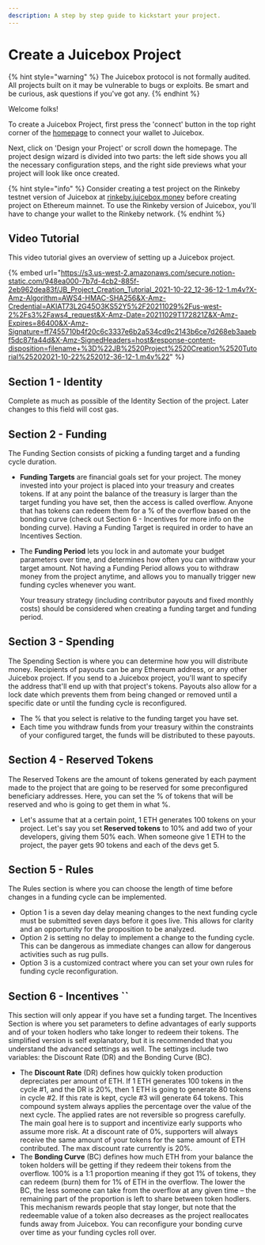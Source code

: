 ```yaml
---
description: A step by step guide to kickstart your project.
---
```


# Create a Juicebox Project

{% hint style="warning" %}
The Juicebox protocol is not formally audited. All projects built on it may be vulnerable to bugs or exploits. Be smart and be curious, ask questions if you've got any.
{% endhint %}

Welcome folks!&#x20;

To create a Juicebox Project, first press the 'connect' button in the top right corner of the [homepage](http://juicebox.money) to connect your wallet to Juicebox.&#x20;

Next, click on 'Design your Project' or scroll down the homepage. The project design wizard is divided into two parts: the left side shows you all the necessary configuration steps, and the right side previews what your project will look like once created.&#x20;

{% hint style="info" %}
Consider creating a test project on the Rinkeby testnet version of Juicebox at [rinkeby.juicebox.money](http://rinkeby.juicebox.money) before creating project on Ethereum mainnet. To use the Rinkeby version of Juicebox, you'll have to change your wallet to the Rinkeby network.&#x20;
{% endhint %}

## Video Tutorial

This video tutorial gives an overview of setting up a Juicebox project.&#x20;

{% embed url="https://s3.us-west-2.amazonaws.com/secure.notion-static.com/948ea000-7b7d-4cb2-885f-2eb962dea83f/JB_Project_Creation_Tutorial_2021-10-22_12-36-12-1.m4v?X-Amz-Algorithm=AWS4-HMAC-SHA256&X-Amz-Credential=AKIAT73L2G45O3KS52Y5%2F20211029%2Fus-west-2%2Fs3%2Faws4_request&X-Amz-Date=20211029T172821Z&X-Amz-Expires=86400&X-Amz-Signature=ff7455710b4f20c6c3337e6b2a534cd9c2143b6ce7d268eb3aaebf5dc87fa44d&X-Amz-SignedHeaders=host&response-content-disposition=filename+%3D%22JB%2520Project%2520Creation%2520Tutorial%25202021-10-22%252012-36-12-1.m4v%22" %}

## Section 1 - Identity

Complete as much as possible of the Identity Section of the project. Later changes to this field will cost gas.

## Section 2 - Funding

The Funding Section consists of picking a funding target and a funding cycle duration.

* **Funding Targets** are financial goals set for your project. The money invested into your project is placed into your treasury and creates tokens. If at any point the balance of the treasury is larger than the target funding you have set, then the access is called overflow. Anyone that has tokens can redeem them for a % of the overflow based on the bonding curve (check out Section 6 - Incentives for more info on the bonding curve). Having a Funding Target is required in order to have an Incentives Section.
*   The **Funding Period** lets you lock in and automate your budget parameters over time, and determines how often you can withdraw your target amount. Not having a Funding Period allows you to withdraw money from the project anytime, and allows you to manually trigger new funding cycles whenever you want.

    Your treasury strategy (including contributor payouts and fixed monthly costs) should be considered when creating a funding target and funding period.

## Section 3 - Spending

The Spending Section is where you can determine how you will distribute money. Recipients of payouts can be any Ethereum address, or any other Juicebox project. If you send to a Juicebox project, you'll want to specify the address that'll end up with that project's tokens. Payouts also allow for a lock date which prevents them from being changed or removed until a specific date or until the funding cycle is reconfigured.

* The % that you select is relative to the funding target you have set.
* Each time you withdraw funds from your treasury within the constraints of your configured target, the funds will be distributed to these payouts.

## Section 4 - Reserved Tokens

The Reserved Tokens are the amount of tokens generated by each payment made to the project that are going to be reserved for some preconfigured beneficiary addresses. Here, you can set the % of tokens that will be reserved and who is going to get them in what %.

* Let's assume that at a certain point, 1 ETH generates 100 tokens on your project. Let's say you set **Reserved tokens** to 10% and add two of your developers, giving them 50% each. When someone give 1 ETH to the project, the payer gets 90 tokens and each of the devs get 5.

## Section 5 - Rules

The Rules section is where you can choose the length of time before changes in a funding cycle can be implemented.

* Option 1 is a seven day delay meaning changes to the next funding cycle must be submitted seven days before it goes live. This allows for clarity and an opportunity for the proposition to be analyzed.
* Option 2 is setting no delay to implement a change to the funding cycle. This can be dangerous as immediate changes can allow for dangerous activities such as rug pulls.
* Option 3 is a customized contract where you can set your own rules for funding cycle reconfiguration.

## Section 6 - Incentives \`\`

This section will only appear if you have set a funding target. The Incentives Section is where you set parameters to define advantages of early supports and of your token hodlers who take longer to redeem their tokens. The simplified version is self explanatory, but it is recommended that you understand the advanced settings as well. The settings include two variables: the Discount Rate (DR) and the Bonding Curve (BC).

* The **Discount Rate** (DR) defines how quickly token production depreciates per amount of ETH. If 1 ETH generates 100 tokens in the cycle #1, and the DR is 20%, then 1 ETH is going to generate 80 tokens in cycle #2. If this rate is kept, cycle #3 will generate 64 tokens. This compound system always applies the percentage over the value of the next cycle. The applied rates are not reversible so progress carefully. The main goal here is to support and incentivize early supports who assume more risk. At a discount rate of 0%, supporters will always receive the same amount of your tokens for the same amount of ETH contributed. The max discount rate currently is 20%.
* The **Bonding Curve** (BC) defines how much ETH from your balance the token holders will be getting if they redeem their tokens from the overflow. 100% is a 1:1 proportion meaning if they got 1% of tokens, they can redeem (burn) them for 1% of ETH in the overflow. The lower the BC, the less someone can take from the overflow at any given time – the remaining part of the proportion is left to share between token hodlers. This mechanism rewards people that stay longer, but note that the redeemable value of a token also decreases as the project reallocates funds away from Juicebox. You can reconfigure your bonding curve over time as your funding cycles roll over.

